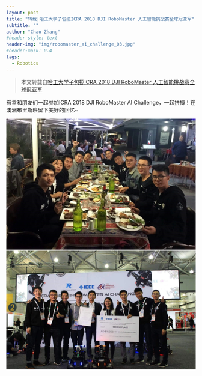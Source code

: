 ```yaml
---
layout: post
title: "转载|哈工大学子包揽ICRA 2018 DJI RoboMaster 人工智能挑战赛全球冠亚军"
subtitle: ""
author: "Chao Zhang"
#header-style: text
header-img: "img/robomaster_ai_challenge_03.jpg"
#header-mask: 0.4
tags:
  - Robotics
---
```


> 本文转载自[哈工大学子包揽ICRA 2018 DJI RoboMaster 人工智能挑战赛全球冠亚军](https://www.hitsz.edu.cn/article/view/id-41405.html)

有幸和朋友们一起参加ICRA 2018 DJI RoboMaster AI Challenge，一起拼搏！在澳洲布里斯班留下美好的回忆~

<div class="visible-md visible-lg">
<img src="/img/robomaster_ai_challenge_01.jpg"/>
<!-- <small class="img-hint"></small> -->
</div>

<div class="visible-md visible-lg">
<img src="/img/robomaster_ai_challenge_02.jpg"/>
<!-- <small class="img-hint"></small> -->
</div>